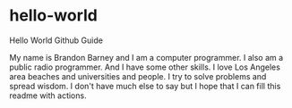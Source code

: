 # hello-world
Hello World Github Guide

My name is Brandon Barney and I am a computer programmer.  I also am a public radio programmer.  And I have some other skills.  I love Los Angeles area beaches and universities and people.  I try to solve problems and spread wisdom.  I don't have much else to say but I hope that I can fill this readme with actions.
